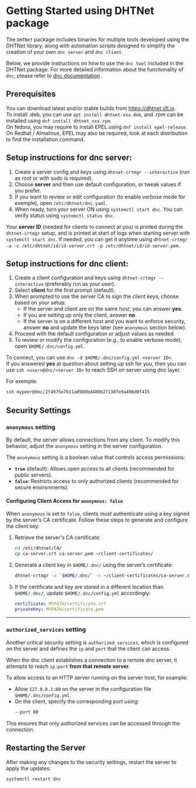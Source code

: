 # Getting Started using DHTNet package

The `DHTNet` package includes binaries for multiple tools developed using the DHTNet library, along with automation scripts designed to simplify the creation of your own `dnc server` and `dnc client`.

Below, we provide instructions on how to use the `dnc tool` included in the DHTNet package. For more detailed information about the functionality of `dnc`, please refer to [dnc documentation](dnc/README.md) .

## Prerequisites
You can download latest and/or stable builds from https://dhtnet.sfl.io.  
To install .deb, you can use `apt install dhtnet-xxx.deb`, and .rpm can be installed using `dnf install dhtnet_xxx.rpm`.  
On fedora, you may require to install EPEL using `dnf install epel-release`.  
On Redhat / Almalinux, EPEL may also be required, look at each distribution to find the installation command.  

## Setup instructions for dnc server:
1. Create a server config and keys using `dhtnet-crtmgr --interactive` (run as root or with sudo is required).
2. Choose **server** and then use default configuration, or tweak values if you prefer.
3. If you want to review or edit configuration (to enable verbose mode for exemple), open `/etc/dhtnet/dnc.yaml`.
4. When ready, turn your server ON using `systemctl start dnc`. You can verify status using `systemctl status dnc`.

Your **server ID** (needed for clients to connect at you) is printed during the `dhtnet-crtmgr` setup, and is printed at start of logs when starting server with `systemctl start dnc`.
If needed, you can get it anytime using `dhtnet-crtmgr -a -c /etc/dhtnet/id/id-server.crt -p /etc/dhtnet/id/id-server.pem`.


## Setup instructions for dnc client:

1. Create a client configuration and keys using `dhtnet-crtmgr --interactive` (preferably run as your user).
2. Select **client** for the first prompt (default).
3. When prompted to use the server CA to sign the client keys, choose based on your setup:
    - If the server and client are on the same host, you can answer **yes**.
    - If you are setting up only the client, answer **no**.
    - If the server is on a different host and you want to enforce security, answer **no** and update the keys later (see `anonymous` section below).
4. Proceed with the default configuration or adjust values as needed.
5. To review or modify the configuration (e.g., to enable verbose mode), open `$HOME/.dnc/config.yml`.

To connect, you can use `dnc -d $HOME/.dnc/config.yml <server ID>`.  
If you answered **yes** at question about setting up ssh for you, then you can use `ssh <user>@dnc/<server ID>` to reach SSH on server using dnc layer.  

For exemple:
```sh
ssh mypeer@dnc/2f4975e7b11a0908bd400b27130fe9a496d0f415
```


## Security Settings

### `anonymous` setting
By default, the server allows connections from any client. To modify this behavior, adjust the `anonymous` setting in the server configuration.

The `anonymous` setting is a boolean value that controls access permissions:
- **`true`** (default): Allows open access to all clients (recommended for public servers).
- **`false`**: Restricts access to only authorized clients (recommended for secure environments).

#### Configuring Client Access for `anonymous: false`
When `anonymous` is set to `false`, clients must authenticate using a key signed by the server’s CA certificate. Follow these steps to generate and configure the client key:

1. Retrieve the server's CA certificate:
   ```bash
   cd /etc/dhtnet/CA/
   cp ca-server.crt ca-server.pem ~/client-certificates/
   ```
2. Generate a client key in `$HOME/.dnc/` using the server’s certificate:
   ```bash
   dhtnet-crtmgr -o `$HOME/.dnc/` -c ~/client-certificates/ca-server.crt -p ~/client-certificates/ca-server.pem
   ```
3. If the certificate and key are stored in a different location than `$HOME/.dnc/`, update `$HOME/.dnc/config.yml` accordingly:
   ```yaml
   certificate: MYPATH/certificate.crt  
   privateKey: MYPATH/certificate.pem
   ```
---

### `authorized_services` setting
Another critical security setting is `authorized_services`, which is configured on the server and defines the `ip` and `port` that the client can access.

When the dnc client establishes a connection to a remote dnc server, it attempts to reach `ip:port` **from that remote server**. 

To allow access to an HTTP server running on the server host, for example:

- Allow `127.0.0.1:80` on the server in the configuration file `$HOME/.dnc/config.yml`.
- On the client, specify the corresponding port using:
  ```bash
  --port 80
  ```

This ensures that only authorized services can be accessed through the connection.

## Restarting the Server
After making any changes to the security settings, restart the server to apply the updates:
```bash
systemctl restart dnc
```